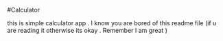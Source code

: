 #Calculator

this is simple calculator app . I know you are bored of this readme file (if u are reading it otherwise its okay . Remember I am great )
